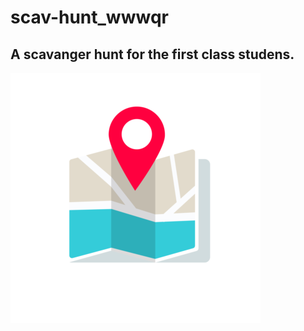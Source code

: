 # scav-hunt_wwwqr
<h2>A scavanger hunt for the first class studens.</h2>
<img src="assets/img/1234.png">
